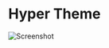 Hyper Theme
==========

![Screenshot](https://raw.githubusercontent.com/responsiv/hyper-theme/master/assets/images/theme-preview.png)
